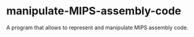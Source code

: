 # manipulate-MIPS-assembly-code
A program that allows to represent and manipulate MIPS assembly code.
